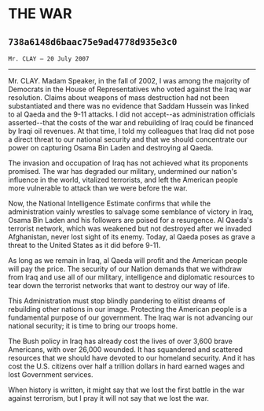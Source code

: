 # THE WAR
## `738a6148d6baac75e9ad4778d935e3c0`
`Mr. CLAY — 20 July 2007`

---


Mr. CLAY. Madam Speaker, in the fall of 2002, I was among the 
majority of Democrats in the House of Representatives who voted against 
the Iraq war resolution. Claims about weapons of mass destruction had 
not been substantiated and there was no evidence that Saddam Hussein 
was linked to al Qaeda and the 9-11 attacks. I did not accept--as 
administration officials asserted--that the costs of the war and 
rebuilding of Iraq could be financed by Iraqi oil revenues. At that 
time, I told my colleagues that Iraq did not pose a direct threat to 
our national security and that we should concentrate our power on 
capturing Osama Bin Laden and destroying al Qaeda.

The invasion and occupation of Iraq has not achieved what its 
proponents promised. The war has degraded our military, undermined our 
nation's influence in the world, vitalized terrorists, and left the 
American people more vulnerable to attack than we were before the war.

Now, the National Intelligence Estimate confirms that while the 
administration vainly wrestles to salvage some semblance of victory in 
Iraq, Osama Bin Laden and his followers are poised for a resurgence. Al 
Qaeda's terrorist network, which was weakened but not destroyed after 
we invaded Afghanistan, never lost sight of its enemy. Today, al Qaeda 
poses as grave a threat to the United States as it did before 9-11.

As long as we remain in Iraq, al Qaeda will profit and the American 
people will pay the price. The security of our Nation demands that we 
withdraw from Iraq and use all of our military, intelligence and 
diplomatic resources to tear down the terrorist networks that want to 
destroy our way of life.

This Administration must stop blindly pandering to elitist dreams of 
rebuilding other nations in our image. Protecting the American people 
is a fundamental purpose of our government. The Iraq war is not 
advancing our national security; it is time to bring our troops home.

The Bush policy in Iraq has already cost the lives of over 3,600 
brave Americans, with over 26,000 wounded. It has squandered and 
scattered resources that we should have devoted to our homeland 
security. And it has cost the U.S. citizens over half a trillion 
dollars in hard earned wages and lost Government services.

When history is written, it might say that we lost the first battle 
in the war against terrorism, but I pray it will not say that we lost 
the war.



